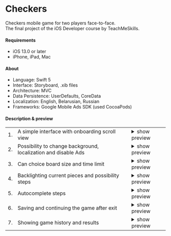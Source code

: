 <h1>Checkers</h1>
<p>
Checkers mobile game for two players face-to-face.<br>
The final project of the iOS Developer course by TeachMeSkills.
</p>


<h4>Requirements</h4>
<ul>
    <li>iOS 13.0 or later</li>
    <li>iPhone, iPad, Mac</li>
</ul>

	
<h4>About</h4>
<ul>
    <li>Language: Swift 5</li>
    <li>Interface: Storyboard, .xib files </li>
    <li>Architecture: MVC</li>
    <li>Data Persistence: UserDefaults, CoreData</li>
    <li>Localization: English, Belarusian, Russian </li>
    <li>Frameworks: Google Mobile Ads SDK (used CocoaPods)</li>
</ul>

<h4>Description & preview</h4>
<table>
<tr>
    <td>1.</td>
    <td>A simple interface with onboarding scroll view</td>
    <td> <details>
	    <summary>
		   show preview
		    </summary>
	     <video src='https://user-images.githubusercontent.com/7559885/199356881-6f3b367f-386e-47ac-abc0-0a003682b3e1.mov' width='50%'/><br>
	    </details>
	</td>
</tr>
	<tr>
    <td>2.</td>
    <td>Possibility to change background, localization and disable Ads</td>
    <td> 
	    <details>
	    <summary>
		   show preview
		    </summary>
<video src='https://user-images.githubusercontent.com/7559885/199359071-b1b330b8-bee8-4dce-b851-dbe24ca0c816.mov' width='50%' /><br>
		    </details>
	</td>
    
</tr>
<tr>
    <td>3.</td>
    <td>Can choice board size and time limit</td>
    <td> <details>
	    <summary>
		   show preview
		    </summary>
<video src='https://user-images.githubusercontent.com/7559885/199359943-4f9824af-b0f8-443e-98cb-1d00e9c6fbd9.mov' width='50%'/><br>
	     </details>
	</td>
</tr>
<tr>
    <td>4.</td>
    <td>Backlighting current pieces and possibility steps</td>
    <td> 
	    <details>
	    <summary>
		   show preview
		    </summary>
<video src='https://user-images.githubusercontent.com/7559885/199360514-d2a983b5-a29b-4595-a219-fe19f732715e.mov' width='50%'/><br>
	     </details>
	</td>
</tr>
	<tr>
    <td>5.</td>
    <td>Autocomplete steps </td>
	<td>    <details>
	    <summary>
		   show preview
		    </summary>
        
 <img src='https://user-images.githubusercontent.com/7559885/199362426-6e708af0-7957-4d7e-a88c-2b4e73ccea46.mov' width='40%'/>
<!-- -->
		<img src='https://user-images.githubusercontent.com/7559885/199464558-453dd49a-244f-4b2a-8744-b842a445f383.mov'  width='40%'/>
        <!-- -->
		<br>
		<!-- -->
	     </details>
	</td>
</tr>
<tr>
    <td>6.</td>
    <td>Saving and continuing the game after exit</td>
    <td> 
	    <details>
	    <summary>
		   show preview
		    </summary>
<video src='https://user-images.githubusercontent.com/7559885/199471655-cb8369c1-63c5-45e4-8055-90f590794219.mov' width='50%'/><br>
	     </details>
	</td>
</tr>
<tr>
    <td>7.</td>
    <td>Showing game history and results</td>
    <td> 
	    <details>
	    <summary>
		   show preview
		    </summary>
<video src='https://user-images.githubusercontent.com/7559885/199474289-0b1b2111-dfce-4ea5-b6a7-7dca53362d1b.mov' width='50%'/><br>
	     </details>
	</td>
</tr>
</table>








